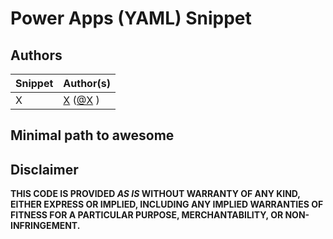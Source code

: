 # Power Apps (YAML) Snippet

<!--- 
Make sure to add a good description of your snippet here.
--->

## Authors

<!--- 
Replace the X by the correct values in the table below.
--->

Snippet|Author(s)
--------|---------
X | [X](https://github.com/X) ([@X](https://www.twitter.com/X) )

## Minimal path to awesome

<!--- 
When creating a YAML snippet for Power Apps use the following `Minimal path to awesome` and replace the X with the correct value:

> **_NOTE:_** The recommended best practice is to utilize this YAML snippet inside of a canvas component for reusability. 

1. Open your canvas app in **Power Apps**
1. Copy the contents of the **[YAML-file](./source/X.yaml)** 
1. Right click on the screen where you want to add the snippet and select "Paste YAML"
![View of the paste code button](./assets/pastecode.png)

If it makes sense to use this snippet as a canvas component, also add the following steps and make sure to add steps to make it useful for your snippet:

## Steps to use as a component
1. Open your Power App in edit mode
1. Select the **components** tab in the tree view
![components tab](./assets/componentstab.png)
1. Select **New component**
1. Rename your component to something relevant like **X**
1. Add steps for adding inputs / outputs for your component (replace this step with all the steps that are useful for your component)
1. Right click in the component and select **Paste Code**
![paste code](./assets/componentPasteCode.png)
1. Add steps to configure your pasted code with the inputs / outputs you have added for your component (replace this step with all the steps that are useful for your component)

Remove the unused `Minimal path to awesome`, the instructions that are not relevant to the user and uncomment this comment.
--->

## Disclaimer

**THIS CODE IS PROVIDED *AS IS* WITHOUT WARRANTY OF ANY KIND, EITHER EXPRESS OR IMPLIED, INCLUDING ANY IMPLIED WARRANTIES OF FITNESS FOR A PARTICULAR PURPOSE, MERCHANTABILITY, OR NON-INFRINGEMENT.**

<!---
Replace X with the directory name of your snippet and uncomment this comment.

<img src="https://m365-visitor-stats.azurewebsites.net/powerplatform-snippets/power-apps/X" aria-hidden="true" />
--->
